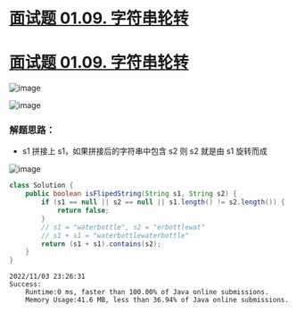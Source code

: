 # [面试题 01.09. 字符串轮转](https://github.com/imtsingyun/LeetCode/issues/9)

# [面试题 01.09. 字符串轮转](https://leetcode.cn/problems/string-rotation-lcci/)

![image](https://user-images.githubusercontent.com/56377217/199761448-47b9a059-9460-43d6-ab26-9c714d842579.png)

![image](https://user-images.githubusercontent.com/56377217/199761548-3fd0db11-daa2-4a6a-9bf5-df26f1b593dd.png)

### 解题思路：
- s1 拼接上 s1，如果拼接后的字符串中包含 s2 则 s2 就是由 s1 旋转而成

![image](https://user-images.githubusercontent.com/56377217/199762978-d6733f51-c3d3-4fe8-a3f8-95a1f9db1e04.png)


```java
class Solution {
    public boolean isFlipedString(String s1, String s2) {
        if (s1 == null || s2 == null || s1.length() != s2.length()) {
            return false;
        }
        // s1 = "waterbottle", s2 = "erbottlewat"
        // s1 + s1 = "waterbottlewaterbottle"
        return (s1 + s1).contains(s2);
    }
}
```

```
2022/11/03 23:26:31	
Success:
	Runtime:0 ms, faster than 100.00% of Java online submissions.
	Memory Usage:41.6 MB, less than 36.94% of Java online submissions.
```